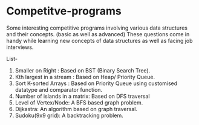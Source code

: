 # Competitve-programs
Some interesting competitive programs involving various data structures and their concepts. (basic as well as advanced)
These questions come in handy while learning new concepts of data structures as well as facing job interviews.

List-
1. Smaller on Right : Based on BST (Binary Search Tree).
2. Kth largest in a stream : Based on Heap/ Priority Queue. 
3. Sort K-sorted Arrays : Based on Priority Queue using customised datatype and comparator function.
4. Number of islands in a matrix: Based on DFS traversal
5. Level of Vertex/Node: A BFS based graph problem.
6. Dijkastra: An algorithm based on graph traversal.
7. Sudoku(9x9 grid): A backtracking problem.
